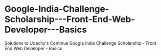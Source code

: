 # Google-India-Challenge-Scholarship---Front-End-Web-Developer---Basics
Solutions to Udacity's Continue Google India Challenge Scholarship - Front End Web Developer - Basics
